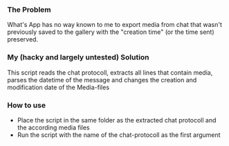 ### The Problem
What's App has no way known to me to export media from chat that wasn't previously saved to the gallery with the "creation time" (or the time sent) preserved.
### My (hacky and largely untested) Solution
This script reads the chat protocoll, extracts all lines that contain media, parses the datetime of the message and changes the creation and modification date of the Media-files
### How to use
- Place the script in the same folder as the extracted chat protocoll and the according media files
- Run the script with the name of the chat-protocoll as the first argument
